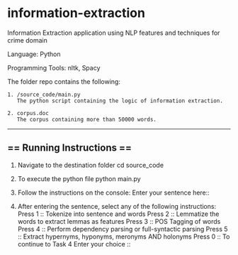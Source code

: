 # information-extraction
Information Extraction application using NLP features and techniques for crime domain

Language: Python

Programming Tools: nltk, Spacy

The folder repo contains the following:

	1. /source_code/main.py
	   The python script containing the logic of information extraction.
	  
	2. corpus.doc
	   The corpus containing more than 50000 words.

-----------------------------------------------------
== Running Instructions ==
-----------------------------------------------------

1. Navigate to the destination folder
   cd source_code 

2. To execute the python file
   python main.py

3. Follow the instructions on the console:
   Enter your sentence here::

4. After entering the sentence, select any of the following instructions:
   Press 1 :: Tokenize into sentence and words
   Press 2 :: Lemmatize the words to extract lemmas as features
   Press 3 :: POS Tagging of words
   Press 4 :: Perform dependency parsing or full-syntactic parsing
   Press 5 :: Extract hypernyms, hyponyms, meronyms AND holonyms
   Press 0 :: To continue to Task 4
   Enter your choice ::

